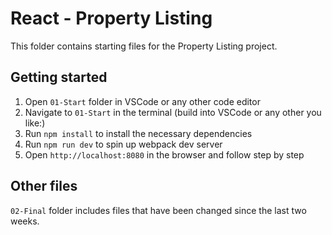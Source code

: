 # React - Property Listing

This folder contains starting files for the Property Listing project.

## Getting started
1. Open `01-Start` folder in VSCode or any other code editor
2. Navigate to `01-Start` in the terminal (build into VSCode or any other you like:)
3. Run `npm install` to install the necessary dependencies
4. Run `npm run dev` to spin up webpack dev server
5. Open `http://localhost:8080` in the browser and follow step by step

## Other files
`02-Final` folder includes files that have been changed since the last two weeks.
